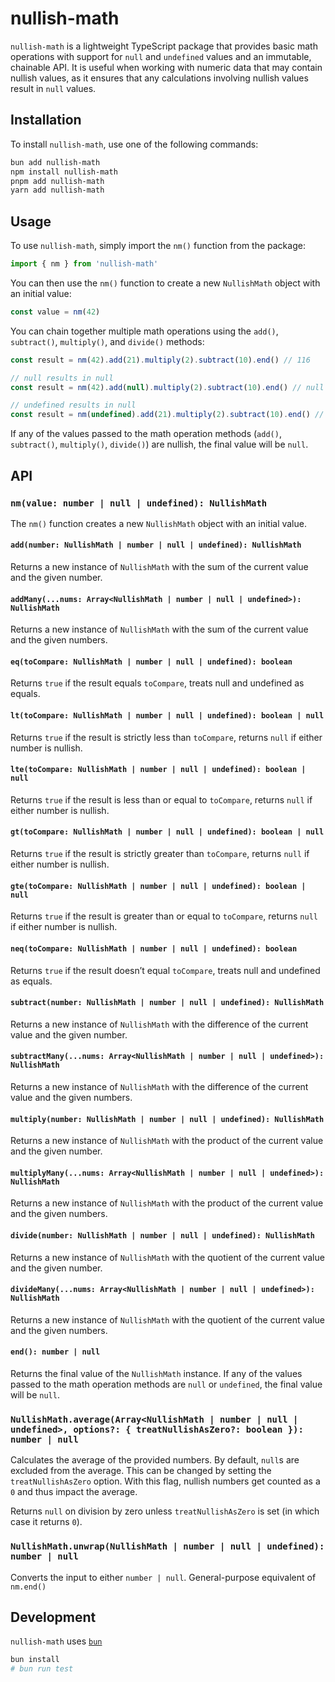 # nullish-math

`nullish-math` is a lightweight TypeScript package that provides basic math operations with support for `null` and `undefined` values and an immutable, chainable API. It is useful when working with numeric data that may contain nullish values, as it ensures that any calculations involving nullish values result in `null` values.

## Installation

To install `nullish-math`, use one of the following commands:

```sh
bun add nullish-math
npm install nullish-math
pnpm add nullish-math
yarn add nullish-math
```

## Usage

To use `nullish-math`, simply import the `nm()` function from the package:

```ts
import { nm } from 'nullish-math'
```

You can then use the `nm()` function to create a new `NullishMath` object with an initial value:

```ts
const value = nm(42)
```

You can chain together multiple math operations using the `add()`, `subtract()`, `multiply()`, and `divide()` methods:

```ts
const result = nm(42).add(21).multiply(2).subtract(10).end() // 116

// null results in null
const result = nm(42).add(null).multiply(2).subtract(10).end() // null

// undefined results in null
const result = nm(undefined).add(21).multiply(2).subtract(10).end() // null
```

If any of the values passed to the math operation methods (`add()`, `subtract()`, `multiply()`, `divide()`) are nullish, the final value will be `null`.

## API

### `nm(value: number | null | undefined): NullishMath`

The `nm()` function creates a new `NullishMath` object with an initial value.

#### `add(number: NullishMath | number | null | undefined): NullishMath`

Returns a new instance of `NullishMath` with the sum of the current value and the given number.

#### `addMany(...nums: Array<NullishMath | number | null | undefined>): NullishMath`

Returns a new instance of `NullishMath` with the sum of the current value and the given numbers.

#### `eq(toCompare: NullishMath | number | null | undefined): boolean`

Returns `true` if the result equals `toCompare`, treats null and undefined as equals.

#### `lt(toCompare: NullishMath | number | null | undefined): boolean | null`

Returns `true` if the result is strictly less than `toCompare`, returns `null` if either number is nullish.

#### `lte(toCompare: NullishMath | number | null | undefined): boolean | null`

Returns `true` if the result is less than or equal to `toCompare`, returns `null` if either number is nullish.

#### `gt(toCompare: NullishMath | number | null | undefined): boolean | null`

Returns `true` if the result is strictly greater than `toCompare`, returns `null` if either number is nullish.

#### `gte(toCompare: NullishMath | number | null | undefined): boolean | null`

Returns `true` if the result is greater than or equal to `toCompare`, returns `null` if either number is nullish.

#### `neq(toCompare: NullishMath | number | null | undefined): boolean`

Returns `true` if the result doesn’t equal `toCompare`, treats null and undefined as equals.

#### `subtract(number: NullishMath | number | null | undefined): NullishMath`

Returns a new instance of `NullishMath` with the difference of the current value and the given number.

#### `subtractMany(...nums: Array<NullishMath | number | null | undefined>): NullishMath`

Returns a new instance of `NullishMath` with the difference of the current value and the given numbers.

#### `multiply(number: NullishMath | number | null | undefined): NullishMath`

Returns a new instance of `NullishMath` with the product of the current value and the given number.

#### `multiplyMany(...nums: Array<NullishMath | number | null | undefined>): NullishMath`

Returns a new instance of `NullishMath` with the product of the current value and the given numbers.

#### `divide(number: NullishMath | number | null | undefined): NullishMath`

Returns a new instance of `NullishMath` with the quotient of the current value and the given number.

#### `divideMany(...nums: Array<NullishMath | number | null | undefined>): NullishMath`

Returns a new instance of `NullishMath` with the quotient of the current value and the given numbers.

#### `end(): number | null`

Returns the final value of the `NullishMath` instance. If any of the values passed to the math operation methods are `null` or `undefined`, the final value will be `null`.

### `NullishMath.average(Array<NullishMath | number | null | undefined>, options?: { treatNullishAsZero?: boolean }): number | null`

Calculates the average of the provided numbers. By default, `null`s are excluded from the average. This can be changed by setting the `treatNullishAsZero` option. With this flag, nullish numbers get counted as a `0` and thus impact the average.

Returns `null` on division by zero unless `treatNullishAsZero` is set (in which case it returns `0`).

### `NullishMath.unwrap(NullishMath | number | null | undefined): number | null`

Converts the input to either `number | null`. General-purpose equivalent of `nm.end()`

## Development

`nullish-math` uses [`bun`](https://bun.sh)

```sh
bun install
# bun run test
```
